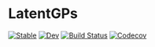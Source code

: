 # LatentGPs

[![Stable](https://img.shields.io/badge/docs-stable-blue.svg)](https://JuliaGaussianProcesses.github.io/LatentGPs.jl/stable)
[![Dev](https://img.shields.io/badge/docs-dev-blue.svg)](https://JuliaGaussianProcesses.github.io/LatentGPs.jl/dev)
[![Build Status](https://travis-ci.com/JuliaGaussianProcesses/LatentGPs.jl.svg?branch=master)](https://travis-ci.com/JuliaGaussianProcesses/LatentGPs.jl)
[![Codecov](https://codecov.io/gh/JuliaGaussianProcesses/LatentGPs.jl/branch/master/graph/badge.svg)](https://codecov.io/gh/JuliaGaussianProcesses/LatentGPs.jl)
